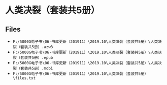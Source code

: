# 人类决裂（套装共5册）

## Files

- `F:/5000G电子书\06-书库更新（201911）\2019.10\人类决裂（套装共5册）\人类决裂（套装共5册）.azw3`
- `F:/5000G电子书\06-书库更新（201911）\2019.10\人类决裂（套装共5册）\人类决裂（套装共5册）.epub`
- `F:/5000G电子书\06-书库更新（201911）\2019.10\人类决裂（套装共5册）\人类决裂（套装共5册）.mobi`
- `F:/5000G电子书\06-书库更新（201911）\2019.10\人类决裂（套装共5册）\files.txt`
